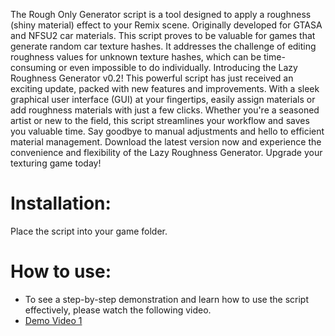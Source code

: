 The Rough Only Generator script is a tool designed to apply a roughness (shiny material) effect to your Remix scene. Originally developed for GTASA and NFSU2 car materials.
This script proves to be valuable for games that generate random car texture hashes. It addresses the challenge of editing roughness values for unknown texture hashes, which can be time-consuming or even impossible to do individually.
Introducing the Lazy Roughness Generator v0.2! This powerful script has just received an exciting update, packed with new features and improvements. With a sleek graphical user interface (GUI) at your fingertips, easily assign materials or add roughness materials with just a few clicks. Whether you're a seasoned artist or new to the field, this script streamlines your workflow and saves you valuable time. Say goodbye to manual adjustments and hello to efficient material management. Download the latest version now and experience the convenience and flexibility of the Lazy Roughness Generator. Upgrade your texturing game today!

# Installation:
Place the script into your game folder.

# How to use:
- To see a step-by-step demonstration and learn how to use the script effectively, please watch the following video.
- [Demo Video 1](https://youtu.be/dVQgJkJEG14)
